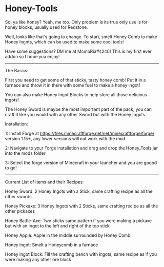 # Honey-Tools
So, ya like honey? Yeah, me too. Only problem is its true only use is for honey blocks, usually used for Redstone.

Well, looks like that's going to change. To start, smelt Honey Comb to make Honey Ingots, which can be used to make some cool tools!

 

Have some suggestions? DM me at MomoRia#4240! This is my first ever addon so I hope you enjoy!

--------------------------------------------------------------------------------------------------------------------------------------------- 

The Basics:

First you need to get some of that sticky, tasty honey comb! Put it in a furnace and throw it in there with some fuel to make a honey ingot!

You can also make Honey Ingot Blocks to help store all those delicious ingots!

The Honey Sword is maybe the most important part of the pack, you can craft it like you would with any other Sword but with the Honey Ingots

Installation: 

1: Install Forge at https://files.minecraftforge.net/net/minecraftforge/forge/ version 1.15+, any lower versions will not work with the mod

2: Navigate to your Forge installation and drag and drop the Honey_Tools.jar into the mods folder

3: Select the forge version of Minecraft in your launcher and you are goood to go!

--------------------------------------------------------------------------------------------------------------------------------------------

Current List of Items and their Recipes:

Honey Sword: 2 Honey Ingots with a Stick, same crafting recipe as all the other swords

Honey Pickaxe: 3 Honey Ingots with 2 Sticks, same crafting recipe as all the other pickaxes

Honey Battle-Axe: Two sticks same pattern if you were making a pickaxe but with an ingot to the left and right of the top stick


Honey Apple: Apple in the middle surrounded by Honey Comb

Honey Ingot: Smelt a Honeycomb in a furnace

Honey Ingot Block: Fill the crafting bench with ingots, same recipe as if you were making any other ore block
